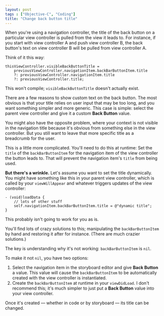 ```yaml
---
layout: post
tags : ["Objective-C", "Coding"]
title: "Change back button title"
---
```

When you're using a navigation controller, the title of the back button on a particular view controller is pulled from the view it leads to. For instance, if you start with view controller A and push view controller B, the back button's text on view controller B will be pulled from view controller A.

Think of it this way:

    thisViewController.visibleBackButtonTitle =
        previousViewController.navigationItem.backBarButtonItem.title
        ?: previousViewController.navigationItem.title
        ?: previousViewController.title;

This won't compile; `visibleBackButtonTitle` doesn't actually exist.

There are a few reasons to show custom text on the back button. The most obvious is that your title relies on user input that may be too long, and you want something simpler and more generic. This case is simple: select the parent view controller and give it a custom **Back Button** value.

You might also have the opposite problem, where your context is not visible in the navigation title because it's obvious from something else in the view controller. But you still want to leave that more specific title as a breadcrumb for the user.

This is a little more complicated. You'll need to do this at runtime: Set the `title` of the `backBarButtonItem` for the navigation item of the view controller the button leads to. That will prevent the navigation item's `title` from being used.

**But there's a wrinkle.** Let's assume you want to set the title dynamically. You might have something like this in your parent view controller, which is called by your `viewWillAppear` and whatever triggers updates of the view controller:

    - (void)loadData {
        // lots of other stuff
        self.navigationItem.backBarButtonItem.title = @"dynamic title";
    }

This probably isn't going to work for you as is.

You'll find lots of crazy solutions to this; manipulating the `backBarButtonItem` by hand and restoring it after for instance. (There are much crazier solutions.)

The key is understanding why it's not working: `backBarButtonItem` is `nil`.

To make it not `nil`, you have two options:

1. Select the navigation item in the storyboard editor and give **Back Button** a value. This value will cause the `backBarButtonItem` to be automatically created with the view controller is instantiated.
2. Create the `backBarButtonItem` at runtime in your `viewDidLoad`. I don't recommend this; it's much simpler to just put a **Back Button** value into your view controller.

Once it's created — whether in code or by storyboard — its title can be changed.
